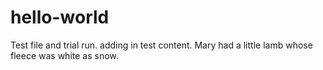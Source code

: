 # hello-world
Test file and trial run.
adding in test content. Mary had a little lamb whose fleece was white as snow.
